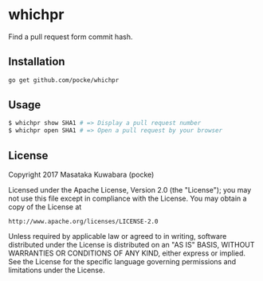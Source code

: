# whichpr

Find a pull request form commit hash.

## Installation

```bash
go get github.com/pocke/whichpr
```

## Usage

```bash
$ whichpr show SHA1 # => Display a pull request number
$ whichpr open SHA1 # => Open a pull request by your browser
```

## License

Copyright 2017 Masataka Kuwabara (pocke)

Licensed under the Apache License, Version 2.0 (the "License");
you may not use this file except in compliance with the License.
You may obtain a copy of the License at

    http://www.apache.org/licenses/LICENSE-2.0

Unless required by applicable law or agreed to in writing, software
distributed under the License is distributed on an "AS IS" BASIS,
WITHOUT WARRANTIES OR CONDITIONS OF ANY KIND, either express or implied.
See the License for the specific language governing permissions and
limitations under the License.
